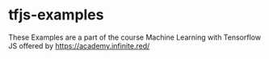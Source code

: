 # tfjs-examples
These Examples are a part of the course Machine Learning with Tensorflow JS offered by https://academy.infinite.red/
